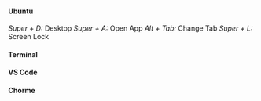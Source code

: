 #### Ubuntu 
*Super + D:* Desktop
*Super + A:* Open App
*Alt + Tab:* Change Tab
*Super + L:* Screen Lock 

#### Terminal 

#### VS Code 


#### Chorme 


